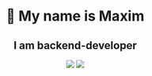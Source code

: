 <div align="center">
  <h1>👋 My name is Maxim</h1>
  <h2>I am backend-developer</h2>
</div>


<div align="center">
  <img src="https://skillicons.dev/icons?i=java,spring" />
  <img src="https://skillicons.dev/icons?i=python,fastapi" />
</div>





<!--
**Maxim1720/Maxim1720** is a ✨ _special_ ✨ repository because its `README.md` (this file) appears on your GitHub profile.

Here are some ideas to get you started:

- 🔭 I’m currently working on ...
- 🌱 I’m currently learning ...
- 👯 I’m looking to collaborate on ...
- 🤔 I’m looking for help with ...
- 💬 Ask me about ...
- 📫 How to reach me: ...
- 😄 Pronouns: ...
- ⚡ Fun fact: ...
-->
